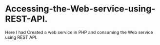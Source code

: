 # Accessing-the-Web-service-using-REST-API.
Here I had Created a web service in PHP and consuming the Web service using REST API.
